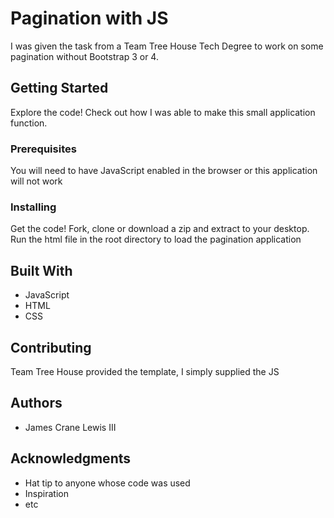 # Pagination with JS

I was given the task from a Team Tree House Tech Degree to work on some pagination without Bootstrap 3 or 4.

## Getting Started

Explore the code! Check out how I was able to make this small application function.

### Prerequisites

You will need to have JavaScript enabled in the browser or this application will not work

### Installing

Get the code! Fork, clone or download a zip and extract to your desktop. Run the html file in the root directory to load the pagination application

## Built With

* JavaScript
* HTML
* CSS

## Contributing

Team Tree House provided the template, I simply supplied the JS

## Authors

* James Crane Lewis III

## Acknowledgments

* Hat tip to anyone whose code was used
* Inspiration
* etc
